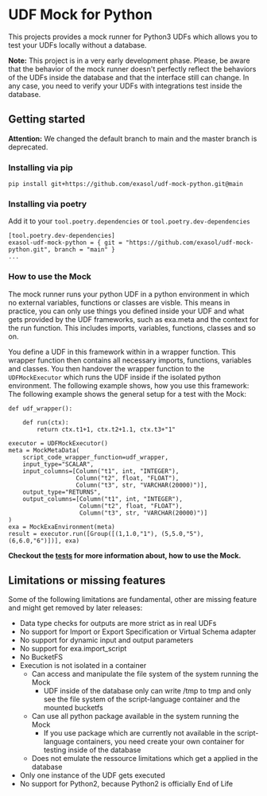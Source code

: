 # UDF Mock for Python

This projects provides a mock runner for Python3 UDFs which allows you
to test your UDFs locally without a database.

**Note:** This project is in a very early development phase.
Please, be aware that the behavior of the mock runner doesn't perfectly
reflect the behaviors of the UDFs inside the database and that the interface still can change.
In any case, you need to verify your UDFs with integrations test inside the database.

## Getting started

**Attention:** We changed the default branch to main and the master branch is deprecated.

### Installing via pip
```
pip install git+https://github.com/exasol/udf-mock-python.git@main
```

### Installing via poetry
Add it to your `tool.poetry.dependencies` or `tool.poetry.dev-dependencies`

```
[tool.poetry.dev-dependencies]
exasol-udf-mock-python = { git = "https://github.com/exasol/udf-mock-python.git", branch = "main" }
...
```

### How to use the Mock

The mock runner runs your python UDF in a python environment in which
no external variables, functions or classes are visble.
This means in practice, you can only use things you defined inside your
UDF and what gets provided by the UDF frameworks,
such as exa.meta and the context for the run function.
This includes imports, variables, functions, classes and so on.

You define a UDF in this framework within in a wrapper function.
This wrapper function then contains all necessary imports, functions,
variables and classes.
You then handover the wrapper function to the `UDFMockExecutor`
which runs the UDF inside if the isolated python environment.
The following example shows, how you use this framework:
The following example shows the general setup for a test with the Mock:

```
def udf_wrapper():

    def run(ctx):
        return ctx.t1+1, ctx.t2+1.1, ctx.t3+"1"

executor = UDFMockExecutor()
meta = MockMetaData(
    script_code_wrapper_function=udf_wrapper,
    input_type="SCALAR",
    input_columns=[Column("t1", int, "INTEGER"),
                   Column("t2", float, "FLOAT"),
                   Column("t3", str, "VARCHAR(20000)")],
    output_type="RETURNS",
    output_columns=[Column("t1", int, "INTEGER"),
                    Column("t2", float, "FLOAT"),
                    Column("t3", str, "VARCHAR(20000)")]
)
exa = MockExaEnvironment(meta)
result = executor.run([Group([(1,1.0,"1"), (5,5.0,"5"), (6,6.0,"6")])], exa)
```

**Checkout the [tests](tests) for more information about, how to use the Mock.**

## Limitations or missing features

Some of the following limitations are fundamental, other are missing
feature and might get removed by later releases:

- Data type checks for outputs are more strict as in real UDFs
- No support for Import or Export Specification or Virtual Schema adapter
- No support for dynamic input and output parameters
- No support for exa.import_script
- No BucketFS
- Execution is not isolated in a container
  - Can access and manipulate the file system of the system running the Mock
    - UDF inside of the database only can write /tmp to tmp and
      only see the file system of the script-language container and the mounted bucketfs
  - Can use all python package available in the system running the Mock
    - If you use package which are currently not available in the script-language containers,
      you need create your own container for testing inside of the database
  - Does not emulate the ressource limitations which get a applied in the database
- Only one instance of the UDF gets executed
- No support for Python2, because Python2 is officially End of Life
